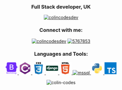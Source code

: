 <h3 align="center">Full Stack developer, UK</h3>

<p align="center"> <a href="https://twitter.com/colincodesdev" target="blank"><img src="https://img.shields.io/twitter/follow/colincodesdev?logo=twitter&style=for-the-badge" alt="colincodesdev" /></a> </p>

<h3 align="center">Connect with me:</h3>
<p align="center">
<a href="https://twitter.com/colincodesdev" target="blank"><img align="center" src="https://cdn.jsdelivr.net/npm/simple-icons@3.0.1/icons/twitter.svg" alt="colincodesdev" height="30" width="40" /></a>
<a href="https://stackoverflow.com/users/5767853" target="blank"><img align="center" src="https://cdn.jsdelivr.net/npm/simple-icons@3.0.1/icons/stackoverflow.svg" alt="5767853" height="30" width="40" /></a>
</p>

<h3 align="center">Languages and Tools:</h3>
<p align="center"> <a href="https://getbootstrap.com" target="_blank"> <img src="https://raw.githubusercontent.com/devicons/devicon/master/icons/bootstrap/bootstrap-plain-wordmark.svg" alt="bootstrap" width="40" height="40"/> </a> <a href="https://www.w3schools.com/cs/" target="_blank"> <img src="https://raw.githubusercontent.com/devicons/devicon/master/icons/csharp/csharp-original.svg" alt="csharp" width="40" height="40"/> </a> <a href="https://www.w3schools.com/css/" target="_blank"> <img src="https://raw.githubusercontent.com/devicons/devicon/master/icons/css3/css3-original-wordmark.svg" alt="css3" width="40" height="40"/> </a> <a href="https://www.djangoproject.com/" target="_blank"> <img src="https://raw.githubusercontent.com/devicons/devicon/master/icons/django/django-original.svg" alt="django" width="40" height="40"/> </a> <a href="https://www.w3.org/html/" target="_blank"> <img src="https://raw.githubusercontent.com/devicons/devicon/master/icons/html5/html5-original-wordmark.svg" alt="html5" width="40" height="40"/> </a> <a href="https://www.microsoft.com/en-us/sql-server" target="_blank"> <img src="https://cdn.worldvectorlogo.com/logos/microsoft-sql-server.svg" alt="mssql" width="40" height="40"/> </a> <a href="https://www.python.org" target="_blank"> <img src="https://raw.githubusercontent.com/devicons/devicon/master/icons/python/python-original.svg" alt="python" width="40" height="40"/> </a> <a href="https://www.typescriptlang.org/" target="_blank"> <img src="https://raw.githubusercontent.com/devicons/devicon/master/icons/typescript/typescript-original.svg" alt="typescript" width="40" height="40"/> </a> </p>

<p align="center"><img align="center" src="https://github-readme-stats.vercel.app/api/top-langs?username=colin-codes&show_icons=true&locale=en&layout=compact" alt="colin-codes" /></p>


